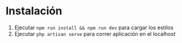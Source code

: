# Instalación
1. Ejecutar `npm run install && npm run dev` para cargar los estilos
2. Ejecutar `php artisan serve` para correr aplicación en el localhost
